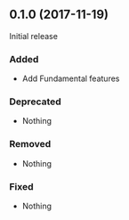 ## 0.1.0 (2017-11-19)

Initial release

### Added

- Add Fundamental features

### Deprecated

- Nothing

### Removed

- Nothing

### Fixed

- Nothing
